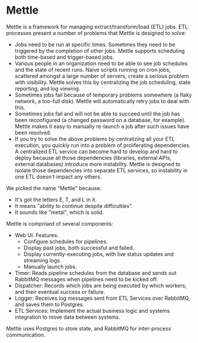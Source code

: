 # Mettle

Mettle is a framework for managing extract/transform/load (ETL) jobs.  ETL
processes present a number of problems that Mettle is designed to solve:

- Jobs need to be run at specific times.  Sometimes they need to be triggered by
  the completion of other jobs.   Mettle supports scheduling both time-based
  and trigger-based jobs.
- Various people in an organization need to be able to see job schedules and
  the state of recent runs.  Naive scripts running on cron jobs, scattered
  amongst a large number of servers, create a serious problem with visibility.
  Mettle solves this by centralizing the job scheduling, state reporting, and
  log viewing.
- Sometimes jobs fail because of temporary problems somewhere (a flaky network,
  a too-full disk).  Mettle will automatically retry jobs to deal with this.
- Sometimes jobs fail and will not be able to succeed until the job has been
  reconfigured (a changed password on a database, for example).  Mettle makes it
  easy to manually re-launch a job after such issues have been resolved.
- If you try to solve the above problems by centralizing all your ETL execution,
  you quickly run into a problem of proliferating dependencies.  A centralized
  ETL service can become hard to develop and hard to deploy because all those
  dependencies (libraries, external APIs, external databases) introduce more
  instability.  Mettle is designed to isolate those dependencies into separate
  ETL services, so instability in one ETL doesn't impact any others.

We picked the name "Mettle" because:

- It's got the letters E, T, and L in it.
- It means "ability to continue despite difficulties".
- It sounds like "metal", which is solid.

Mettle is comprised of several components:

- Web UI.  Features:
    - Configure schedules for pipelines.
    - Display past jobs, both successful and failed.
    - Display currently-executing jobs, with live status updates and streaming
      logs.
    - Manually launch jobs.
- Timer: Reads pipeline schedules from the database and sends out RabbitMQ messages
  when pipelines need to be kicked off.
- Dispatcher: Records which jobs are being executed by which workers, and their
  eventual success or failure.
- Logger: Receives log messages sent from ETL Services over RabbitMQ, and saves
  them to Postgres.
- ETL Services: Implement the actual business logic and systems integration to
  move data between systems.

Mettle uses Postgres to store state, and RabbitMQ for inter-process
communication.
